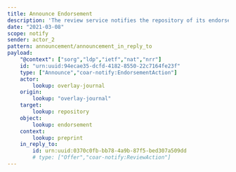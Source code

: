 ```yaml
---
title: Announce Endorsement
description: 'The review service notifies the repository of its endorsement'
date: "2021-03-08"
scope: notify
sender: actor_2
pattern: announcement/announcement_in_reply_to
payload:
    "@context": ["sorg","ldp","ietf","nat","nrr"]
    id: "urn:uuid:94ecae35-dcfd-4182-8550-22c7164fe23f"
    type: ["Announce","coar-notify:EndorsementAction"]
    actor:
        lookup: overlay-journal
    origin:
        lookup: "overlay-journal"
    target:
        lookup: repository
    object:
        lookup: endorsement
    context:
        lookup: preprint
    in_reply_to:
        id: urn:uuid:0370c0fb-bb78-4a9b-87f5-bed307a509dd
        # type: ["Offer","coar-notify:ReviewAction"]
---
```



